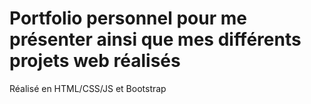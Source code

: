 # Portfolio personnel pour me présenter ainsi que mes différents projets web réalisés

Réalisé en HTML/CSS/JS et Bootstrap